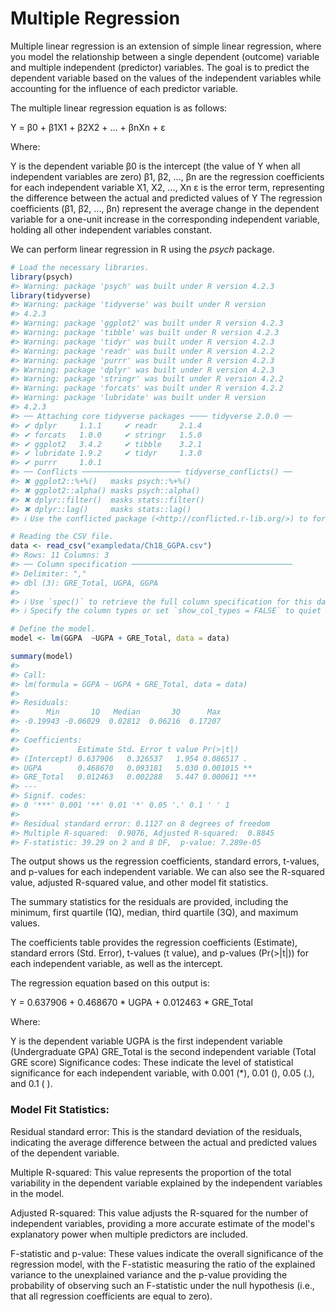 # Multiple Regression

Multiple linear regression is an extension of simple linear regression, where you model the relationship between a single dependent (outcome) variable and multiple independent (predictor) variables. The goal is to predict the dependent variable based on the values of the independent variables while accounting for the influence of each predictor variable.

The multiple linear regression equation is as follows:

Y = β0 + β1X1 + β2X2 + ... + βnXn + ε

Where:

Y is the dependent variable
β0 is the intercept (the value of Y when all independent variables are zero)
β1, β2, ..., βn are the regression coefficients for each independent variable X1, X2, ..., Xn
ε is the error term, representing the difference between the actual and predicted values of Y
The regression coefficients (β1, β2, ..., βn) represent the average change in the dependent variable for a one-unit increase in the corresponding independent variable, holding all other independent variables constant.

We can perform linear regression in R using the *psych* package. 


```r
# Load the necessary libraries.
library(psych)
#> Warning: package 'psych' was built under R version 4.2.3
library(tidyverse)
#> Warning: package 'tidyverse' was built under R version
#> 4.2.3
#> Warning: package 'ggplot2' was built under R version 4.2.3
#> Warning: package 'tibble' was built under R version 4.2.3
#> Warning: package 'tidyr' was built under R version 4.2.3
#> Warning: package 'readr' was built under R version 4.2.2
#> Warning: package 'purrr' was built under R version 4.2.3
#> Warning: package 'dplyr' was built under R version 4.2.3
#> Warning: package 'stringr' was built under R version 4.2.2
#> Warning: package 'forcats' was built under R version 4.2.2
#> Warning: package 'lubridate' was built under R version
#> 4.2.3
#> ── Attaching core tidyverse packages ──── tidyverse 2.0.0 ──
#> ✔ dplyr     1.1.1     ✔ readr     2.1.4
#> ✔ forcats   1.0.0     ✔ stringr   1.5.0
#> ✔ ggplot2   3.4.2     ✔ tibble    3.2.1
#> ✔ lubridate 1.9.2     ✔ tidyr     1.3.0
#> ✔ purrr     1.0.1     
#> ── Conflicts ────────────────────── tidyverse_conflicts() ──
#> ✖ ggplot2::%+%()   masks psych::%+%()
#> ✖ ggplot2::alpha() masks psych::alpha()
#> ✖ dplyr::filter()  masks stats::filter()
#> ✖ dplyr::lag()     masks stats::lag()
#> ℹ Use the conflicted package (<http://conflicted.r-lib.org/>) to force all conflicts to become errors

# Reading the CSV file. 
data <- read_csv("exampledata/Ch18_GGPA.csv")
#> Rows: 11 Columns: 3
#> ── Column specification ────────────────────────────────────
#> Delimiter: ","
#> dbl (3): GRE_Total, UGPA, GGPA
#> 
#> ℹ Use `spec()` to retrieve the full column specification for this data.
#> ℹ Specify the column types or set `show_col_types = FALSE` to quiet this message.

# Define the model. 
model <- lm(GGPA  ~UGPA + GRE_Total, data = data)

summary(model)
#> 
#> Call:
#> lm(formula = GGPA ~ UGPA + GRE_Total, data = data)
#> 
#> Residuals:
#>      Min       1Q   Median       3Q      Max 
#> -0.19943 -0.06029  0.02812  0.06216  0.17207 
#> 
#> Coefficients:
#>             Estimate Std. Error t value Pr(>|t|)    
#> (Intercept) 0.637906   0.326537   1.954 0.086517 .  
#> UGPA        0.468670   0.093181   5.030 0.001015 ** 
#> GRE_Total   0.012463   0.002288   5.447 0.000611 ***
#> ---
#> Signif. codes:  
#> 0 '***' 0.001 '**' 0.01 '*' 0.05 '.' 0.1 ' ' 1
#> 
#> Residual standard error: 0.1127 on 8 degrees of freedom
#> Multiple R-squared:  0.9076,	Adjusted R-squared:  0.8845 
#> F-statistic: 39.29 on 2 and 8 DF,  p-value: 7.289e-05
```

The output shows us the regression coefficients, standard errors, t-values, and p-values for each independent variable. We can also see the R-squared value, adjusted R-squared value, and other model fit statistics.

The summary statistics for the residuals are provided, including the minimum, first quartile (1Q), median, third quartile (3Q), and maximum values.

The coefficients table provides the regression coefficients (Estimate), standard errors (Std. Error), t-values (t value), and p-values (Pr(>|t|)) for each independent variable, as well as the intercept.

The regression equation based on this output is:

Y = 0.637906 + 0.468670 * UGPA + 0.012463 * GRE_Total

Where:

Y is the dependent variable
UGPA is the first independent variable (Undergraduate GPA)
GRE_Total is the second independent variable (Total GRE score)
Significance codes: These indicate the level of statistical significance for each independent variable, with 0.001 (*), 0.01 (), 0.05 (.), and 0.1 ( ).

### Model Fit Statistics:

Residual standard error: This is the standard deviation of the residuals, indicating the average difference between the actual and predicted values of the dependent variable.

Multiple R-squared: This value represents the proportion of the total variability in the dependent variable explained by the independent variables in the model.

Adjusted R-squared: This value adjusts the R-squared for the number of independent variables, providing a more accurate estimate of the model's explanatory power when multiple predictors are included.

F-statistic and p-value: These values indicate the overall significance of the regression model, with the F-statistic measuring the ratio of the explained variance to the unexplained variance and the p-value providing the probability of observing such an F-statistic under the null hypothesis (i.e., that all regression coefficients are equal to zero).
